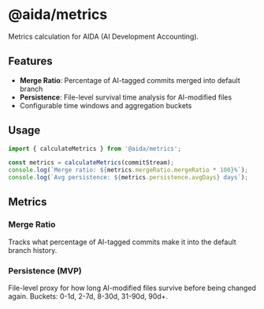 # @aida/metrics

Metrics calculation for AIDA (AI Development Accounting).

## Features

- **Merge Ratio**: Percentage of AI-tagged commits merged into default branch
- **Persistence**: File-level survival time analysis for AI-modified files
- Configurable time windows and aggregation buckets

## Usage

```typescript
import { calculateMetrics } from '@aida/metrics';

const metrics = calculateMetrics(commitStream);
console.log(`Merge ratio: ${metrics.mergeRatio.mergeRatio * 100}%`);
console.log(`Avg persistence: ${metrics.persistence.avgDays} days`);
```

## Metrics

### Merge Ratio
Tracks what percentage of AI-tagged commits make it into the default branch history.

### Persistence (MVP)
File-level proxy for how long AI-modified files survive before being changed again. Buckets: 0-1d, 2-7d, 8-30d, 31-90d, 90d+.
